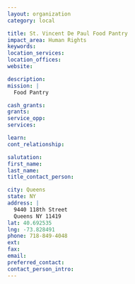 ```yaml
---
layout: organization
category: local

title: St. Vincent De Paul Food Pantry
impact_area: Human Rights
keywords: 
location_services: 
location_offices: 
website: 

description: 
mission: |
  Food Pantry

cash_grants: 
grants: 
service_opp: 
services: 

learn: 
cont_relationship: 

salutation: 
first_name: 
last_name: 
title_contact_person: 

city: Queens
state: NY
address: |
  9440 118th Street     
  Queens NY 11419
lat: 40.692535
lng: -73.828491
phone: 718-849-4048
ext: 
fax: 
email: 
preferred_contact: 
contact_person_intro: 
---
```

